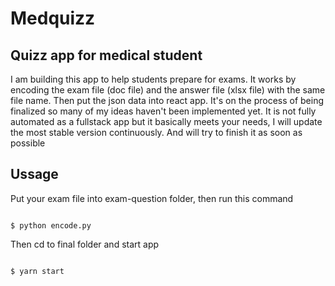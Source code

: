 # Medquizz
## Quizz app for medical student
I am building this app to help students prepare for exams. It works by encoding the exam file (doc file) and the answer file (xlsx file) with the same file name. Then put the json data into react app. It's on the process of being finalized so many of my ideas haven't been implemented yet. It is not fully automated as a fullstack app but it basically meets your needs, I will update the most stable version continuously. And will try to finish it as soon as possible

## Ussage

Put your exam file into exam-question folder, then run this command

```console

$ python encode.py

```

Then cd to final folder and start app

```console

$ yarn start

```
